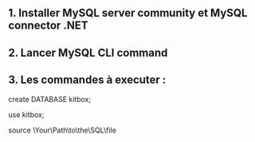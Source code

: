 ## 1. Installer MySQL server community et MySQL connector .NET

## 2. Lancer MySQL CLI command

## 3. Les commandes à executer :

  create DATABASE kitbox;
  
  use kitbox;
  
  source \Your\Path\to\the\SQL\file
  
  
  

